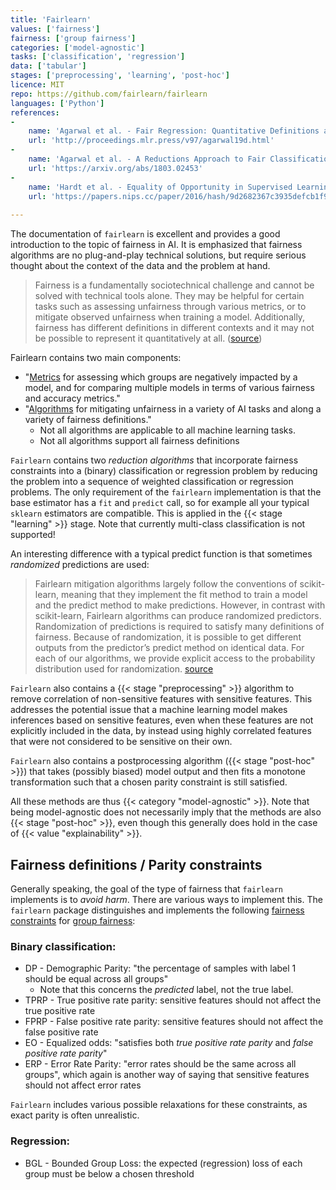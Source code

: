 ```yaml
---
title: 'Fairlearn'
values: ['fairness']
fairness: ['group fairness']
categories: ['model-agnostic']
tasks: ['classification', 'regression']
data: ['tabular']
stages: ['preprocessing', 'learning', 'post-hoc']
licence: MIT
repo: https://github.com/fairlearn/fairlearn
languages: ['Python']
references: 
- 
    name: 'Agarwal et al. - Fair Regression: Quantitative Definitions and Reduction-based Algorithms'
    url: 'http://proceedings.mlr.press/v97/agarwal19d.html'
- 
    name: 'Agarwal et al. - A Reductions Approach to Fair Classification'
    url: 'https://arxiv.org/abs/1803.02453'
- 
    name: 'Hardt et al. - Equality of Opportunity in Supervised Learning'
    url: 'https://papers.nips.cc/paper/2016/hash/9d2682367c3935defcb1f9e247a97c0d-Abstract.html'
    
---
```


The documentation of `fairlearn` is excellent and provides a good introduction to the topic of fairness in AI. 
It is emphasized that fairness algorithms are no plug-and-play technical solutions, but require serious thought about the context of the data and the problem at hand.

> Fairness is a fundamentally sociotechnical challenge and cannot be solved with technical tools alone. They may be helpful for certain tasks such as assessing unfairness through various metrics, or to mitigate observed unfairness when training a model. Additionally, fairness has different definitions in different contexts and it may not be possible to represent it quantitatively at all. ([source](https://fairlearn.org/main/quickstart.html))

Fairlearn contains two main components:

- "[Metrics](https://fairlearn.org/main/user_guide/assessment.html) for assessing which groups are negatively impacted by a model, and for comparing multiple models in terms of various fairness and accuracy metrics."
- "[Algorithms](https://fairlearn.org/main/user_guide/mitigation.html) for mitigating unfairness in a variety of AI tasks and along a variety of fairness definitions."
    * Not all algorithms are applicable to all machine learning tasks.
    * Not all algorithms support all fairness definitions

`Fairlearn` contains two *reduction algorithms* that incorporate fairness constraints into a (binary) classification  or regression problem by reducing the problem into a sequence of weighted classification or regression problems. 
The only requirement of the `fairlearn` implementation is that the base estimator has a `fit` and `predict` call, so for example all your typical `sklearn` estimators are compatible.
This is applied in the {{< stage "learning" >}} stage.
Note that currently multi-class classification is not supported!

An interesting difference with a typical predict function is that sometimes *randomized* predictions are used:

> Fairlearn mitigation algorithms largely follow the conventions of scikit-learn, meaning that they implement the fit method to train a model and the predict method to make predictions. However, in contrast with scikit-learn, Fairlearn algorithms can produce randomized predictors. Randomization of predictions is required to satisfy many definitions of fairness. Because of randomization, it is possible to get different outputs from the predictor’s predict method on identical data. For each of our algorithms, we provide explicit access to the probability distribution used for randomization. [source](https://fairlearn.org/main/user_guide/mitigation.html#fairness-constraints-for-multi-class-classification)

`Fairlearn` also contains a {{< stage "preprocessing" >}} algorithm to remove correlation of non-sensitive features with sensitive features.
This addresses the potential issue that a machine learning model makes inferences based on sensitive features, even when these features are not explicitly included in the data, by instead using highly correlated features that were not considered to be sensitive on their own.

`Fairlearn` also contains a postprocessing algorithm ({{< stage "post-hoc" >}}) that takes (possibly biased) model output and then fits a monotone transformation such that a chosen parity constraint is still satisfied.

All these methods are thus {{< category "model-agnostic" >}}.
Note that being model-agnostic does not necessarily imply that the methods are also {{< stage "post-hoc" >}}, even though this generally does hold in the case of {{< value "explainability" >}}.

## Fairness definitions / Parity constraints

Generally speaking, the goal of the type of fairness that `fairlearn` implements is to *avoid harm*.
There are various ways to implement this.
The `fairlearn` package distinguishes and implements the following  [fairness constraints](https://fairlearn.org/main/user_guide/fairness_in_machine_learning.html#parity-constraints) for [group fairness](/fairness/group-fairness):

### Binary classification:

- DP - Demographic Parity: "the percentage of samples with label 1 should be equal across all groups"
    * Note that this concerns the *predicted* label, not the true label.
- TPRP - True positive rate parity: sensitive features should not affect the true positive rate
- FPRP - False positive rate parity: sensitive features should not affect the false positive rate
- EO - Equalized odds: "satisfies both *true positive rate parity* and *false positive rate parity*"
- ERP - Error Rate Parity: "error rates should be the same across all groups", which again is another way of saying that sensitive features should not affect error rates

`Fairlearn` includes various possible relaxations for these constraints, as exact parity is often unrealistic.

### Regression:

- BGL - Bounded Group Loss: the expected (regression) loss of each group must be below a chosen threshold



